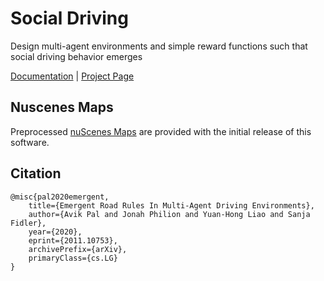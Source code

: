 # Social Driving
Design multi-agent environments and simple reward functions such that social driving behavior emerges

[Documentation](https://avikpal.gitbook.io/social-driving/) | [Project Page](http://fidler-lab.github.io/social-driving)

## Nuscenes Maps

Preprocessed [nuScenes Maps](https://www.nuscenes.org/) are provided with the initial release of this software.

## Citation

```
@misc{pal2020emergent,
    title={Emergent Road Rules In Multi-Agent Driving Environments}, 
    author={Avik Pal and Jonah Philion and Yuan-Hong Liao and Sanja Fidler},
    year={2020},
    eprint={2011.10753},
    archivePrefix={arXiv},
    primaryClass={cs.LG}
}
```
